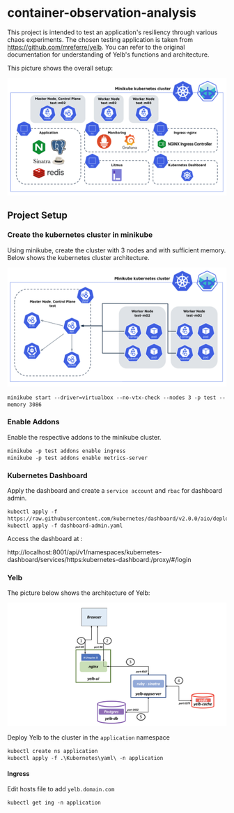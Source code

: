 # container-observation-analysis
This project is intended to test an application's resiliency through various chaos experiments. The chosen testing application is taken from
https://github.com/mreferre/yelb. You can refer to the original documentation for understanding of Yelb's functions and architecture.

This picture shows the overall setup:

![namespace](images/namespace.png)

## Project Setup

### Create the kubernetes cluster in minikube
Using minikube, create the cluster with 3 nodes and with sufficient memory. Below shows the kubernetes cluster architecture.

![kubernetes-cluster](images/kubernetes-cluster.png)

```console
minikube start --driver=virtualbox --no-vtx-check --nodes 3 -p test --memory 3086
```

### Enable Addons
Enable the respective addons to the minikube cluster.

```console
minikube -p test addons enable ingress
minikube -p test addons enable metrics-server
```

### Kubernetes Dashboard
Apply the dashboard and create a `service account` and `rbac` for dashboard admin. 

```console
kubectl apply -f https://raw.githubusercontent.com/kubernetes/dashboard/v2.0.0/aio/deploy/recommended.yaml
kubectl apply -f dashboard-admin.yaml
```
Access the dashboard at :

http://localhost:8001/api/v1/namespaces/kubernetes-dashboard/services/https:kubernetes-dashboard:/proxy/#/login


### Yelb 
The picture below shows the architecture of Yelb:

![yelb-architecture](images/yelb-architecture.png)

Deploy Yelb to the cluster in the `application` namespace

```console
kubectl create ns application
kubectl apply -f .\Kubernetes\yaml\ -n application
```

#### Ingress
Edit hosts file to add `yelb.domain.com`

```console
kubectl get ing -n application
```

